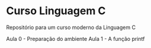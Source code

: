 # Curso Linguagem C
Repositório para um curso moderno da Linguagem C

Aula 0 - Preparação do ambiente
Aula 1 - A função printf
